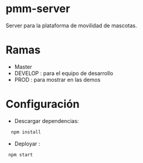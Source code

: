 # pmm-server
Server para la plataforma de movilidad de mascotas.

# Ramas
  - Master
  - DEVELOP : para el equipo de desarrollo
  - PROD : para mostrar en las demos
# Configuración
  - Descargar dependencias:
  ```sh
    npm install
  ```
  - Deployar :
  ```sh
   npm start
  ```
